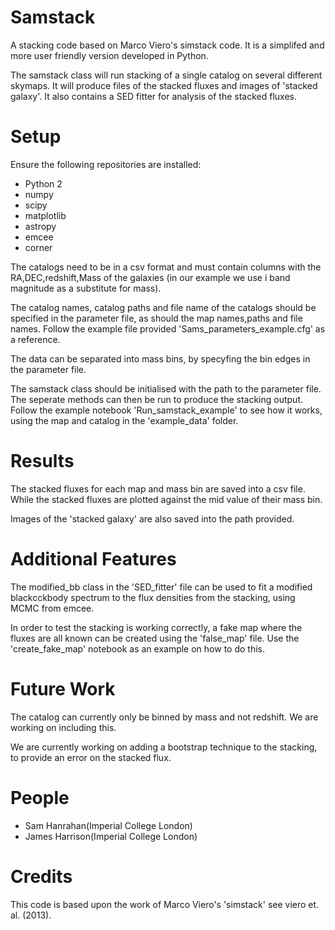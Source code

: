 # Samstack
A stacking code based on Marco Viero's simstack code. It is a simplifed and more user friendly version developed in Python.

The samstack class will run stacking of a single catalog on several different skymaps. It will produce files of the stacked fluxes 
and images of 'stacked galaxy'. It also contains a SED fitter for analysis of the stacked fluxes.

# Setup
Ensure the following repositories are installed:
* Python 2
* numpy
* scipy
* matplotlib
* astropy
* emcee
* corner

The catalogs need to be in a csv format and must contain columns with the RA,DEC,redshift,Mass of the galaxies (in our example we 
use i band magnitude as a substitute for mass).

The catalog names, catalog paths and file name of the catalogs should be specified in the parameter file, as should the map 
names,paths and file names. Follow the example file provided 'Sams_parameters_example.cfg' as a reference. 

The data can be separated into mass bins, by specyfing the bin edges in the parameter file.

The samstack class should be initialised with the path to the parameter file. The seperate methods can then be run to produce the
stacking output. Follow the example notebook 'Run_samstack_example' to see how it works, using the map and catalog in the 
'example_data' folder.

# Results

The stacked fluxes for each map and mass bin are saved into a csv file. While the stacked fluxes are plotted against the mid value
of their mass bin.

Images of the 'stacked galaxy' are also saved into the path provided.

# Additional Features

The modified_bb class in the 'SED_fitter' file can be used to fit a modified blackcckbody spectrum to the flux densities from the 
stacking, using MCMC from emcee.

In order to test the stacking is working correctly, a fake map where the fluxes are all known can be created using the 
'false_map' file. Use the 'create_fake_map' notebook as an example on how to do this.


# Future Work
The catalog can currently only be binned by mass and not redshift. We are working on including this.

We are currently working on adding a bootstrap technique to the stacking, to provide an error on the stacked flux.

# People

* Sam Hanrahan(Imperial College London)
* James Harrison(Imperial College London)

# Credits

This code is based upon the work of Marco Viero's 'simstack' see viero et. al. (2013).




